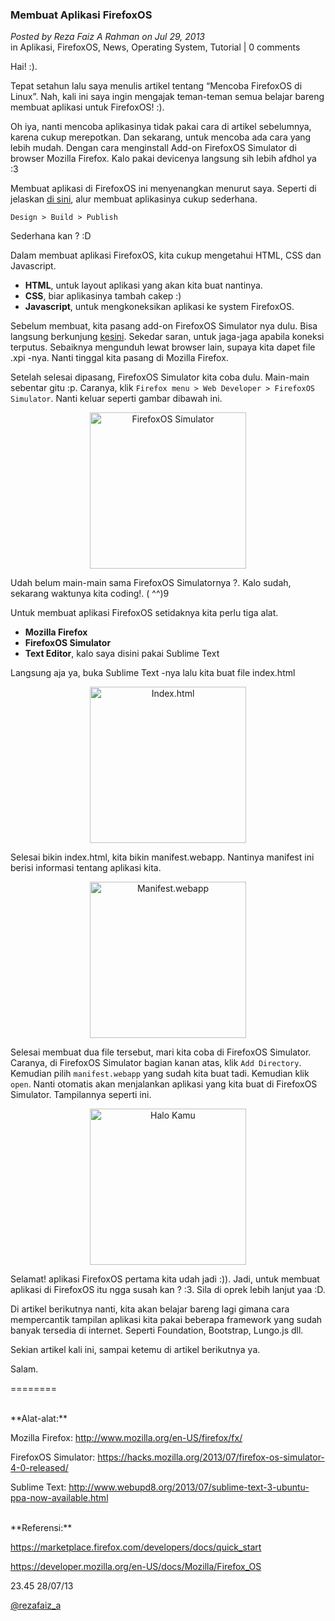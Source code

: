 ### **Membuat Aplikasi FirefoxOS**
_Posted by Reza Faiz A Rahman on Jul 29, 2013_
<br>
in Aplikasi, FirefoxOS, News, Operating System, Tutorial | 0 comments	

Hai! :).

Tepat setahun lalu saya menulis artikel tentang “Mencoba FirefoxOS di Linux”. Nah, kali ini saya ingin mengajak teman-teman semua belajar bareng membuat aplikasi untuk FirefoxOS! :).

Oh iya, nanti mencoba aplikasinya tidak pakai cara di artikel sebelumnya, karena cukup merepotkan. Dan sekarang, untuk mencoba ada cara yang lebih mudah. Dengan cara menginstall Add-on FirefoxOS Simulator di browser Mozilla Firefox. Kalo pakai devicenya langsung sih lebih afdhol ya :3

Membuat aplikasi di FirefoxOS ini menyenangkan menurut saya. Seperti di jelaskan [di sini](https://marketplace.firefox.com/developers/), alur membuat aplikasinya cukup sederhana.
```
Design > Build > Publish
```

Sederhana kan ? :D

Dalam membuat aplikasi FirefoxOS, kita cukup mengetahui HTML, CSS dan Javascript.

* **HTML**, untuk layout aplikasi yang akan kita buat nantinya.
* **CSS**, biar aplikasinya tambah cakep :)
* **Javascript**, untuk mengkoneksikan aplikasi ke system FirefoxOS.

Sebelum membuat, kita pasang add-on FirefoxOS Simulator nya dulu. Bisa langsung berkunjung [kesini](https://marketplace.firefox.com/developers/). Sekedar saran, untuk jaga-jaga apabila koneksi terputus. Sebaiknya mengunduh lewat browser lain, supaya kita dapet file .xpi -nya. Nanti tinggal kita pasang di Mozilla Firefox.

Setelah selesai dipasang, FirefoxOS Simulator kita coba dulu. Main-main sebentar gitu :p. Caranya, klik `Firefox menu > Web Developer > FirefoxOS Simulator`. Nanti keluar seperti gambar dibawah ini.
<p align="center">
	<img src="./posts/2013-07-29-membuat-aplikasi-firefoxos-part-1/1.jpg" height="250px" alt="FirefoxOS Simulator">
</p> 

Udah belum main-main sama FirefoxOS Simulatornya ?. Kalo sudah, sekarang waktunya kita coding!. ( ^^)9

Untuk membuat aplikasi FirefoxOS setidaknya kita perlu tiga alat.
* **Mozilla Firefox**
* **FirefoxOS Simulator**
* **Text Editor**, kalo saya disini pakai Sublime Text

Langsung aja ya, buka Sublime Text -nya lalu kita buat file index.html
<p align="center">
	<img src="./posts/2013-07-29-membuat-aplikasi-firefoxos-part-1/2.png" height="250px" alt="Index.html">
</p> 

Selesai bikin index.html, kita bikin manifest.webapp. Nantinya manifest ini berisi informasi tentang aplikasi kita.
<p align="center">
	<img src="./posts/2013-07-29-membuat-aplikasi-firefoxos-part-1/3.png" height="250px" alt="Manifest.webapp">
</p> 

Selesai membuat dua file tersebut, mari kita coba di FirefoxOS Simulator. Caranya, di FirefoxOS Simulator bagian kanan atas, klik `Add Directory`. Kemudian pilih `manifest.webapp` yang sudah kita buat tadi. Kemudian klik `open`. Nanti otomatis akan menjalankan aplikasi yang kita buat di FirefoxOS Simulator. Tampilannya seperti ini.
<p align="center">
	<img src="./posts/2013-07-29-membuat-aplikasi-firefoxos-part-1/4.png" height="250px" alt="Halo Kamu">
</p> 

Selamat! aplikasi FirefoxOS pertama kita udah jadi :)). Jadi, untuk membuat aplikasi di FirefoxOS itu ngga susah kan ? :3. Sila di oprek lebih lanjut yaa :D.

Di artikel berikutnya nanti, kita akan belajar bareng lagi gimana cara mempercantik tampilan aplikasi kita pakai beberapa framework yang sudah banyak tersedia di internet. Seperti Foundation, Bootstrap, Lungo.js dll.

Sekian artikel kali ini, sampai ketemu di artikel berikutnya ya.

Salam.

========

<br>
**Alat-alat:**

Mozilla Firefox: <http://www.mozilla.org/en-US/firefox/fx/>

FirefoxOS Simulator: <https://hacks.mozilla.org/2013/07/firefox-os-simulator-4-0-released/>

Sublime Text: <http://www.webupd8.org/2013/07/sublime-text-3-ubuntu-ppa-now-available.html>

<br>
**Referensi:**

<https://marketplace.firefox.com/developers/docs/quick_start>

<https://developer.mozilla.org/en-US/docs/Mozilla/Firefox_OS>

 

23.45 28/07/13

[@rezafaiz_a](http://twitter.com/rezafaiz_a)